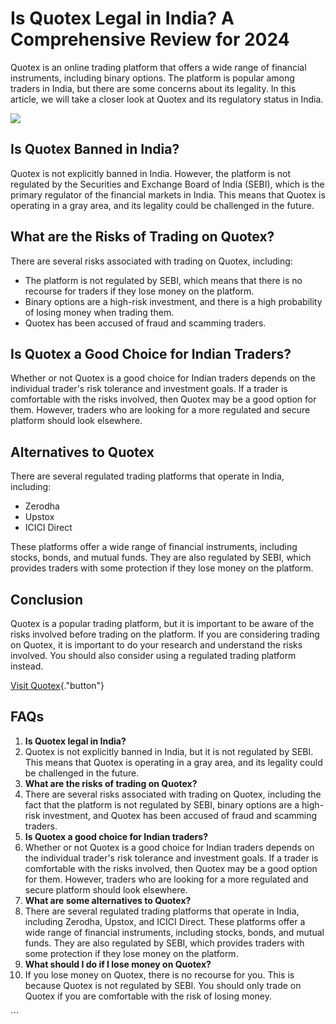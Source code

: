 # Is Quotex Legal in India? A Comprehensive Review for 2024

Quotex is an online trading platform that offers a wide range of
financial instruments, including binary options. The platform is popular
among traders in India, but there are some concerns about its legality.
In this article, we will take a closer look at Quotex and its regulatory
status in India.

[![](https://static.quotex.io/files/4_en/300_250.jpg)](https://traff.sbs/brokerqxlid)

## Is Quotex Banned in India?

Quotex is not explicitly banned in India. However, the platform is not
regulated by the Securities and Exchange Board of India (SEBI), which is
the primary regulator of the financial markets in India. This means that
Quotex is operating in a gray area, and its legality could be challenged
in the future.

## What are the Risks of Trading on Quotex?

There are several risks associated with trading on Quotex, including:

-   The platform is not regulated by SEBI, which means that there is no
    recourse for traders if they lose money on the platform.
-   Binary options are a high-risk investment, and there is a high
    probability of losing money when trading them.
-   Quotex has been accused of fraud and scamming traders.

## Is Quotex a Good Choice for Indian Traders?

Whether or not Quotex is a good choice for Indian traders depends on the
individual trader\'s risk tolerance and investment goals. If a trader is
comfortable with the risks involved, then Quotex may be a good option
for them. However, traders who are looking for a more regulated and
secure platform should look elsewhere.

## Alternatives to Quotex

There are several regulated trading platforms that operate in India,
including:

-   Zerodha
-   Upstox
-   ICICI Direct

These platforms offer a wide range of financial instruments, including
stocks, bonds, and mutual funds. They are also regulated by SEBI, which
provides traders with some protection if they lose money on the
platform.

## Conclusion

Quotex is a popular trading platform, but it is important to be aware of
the risks involved before trading on the platform. If you are
considering trading on Quotex, it is important to do your research and
understand the risks involved. You should also consider using a
regulated trading platform instead.

[Visit Quotex](\%22https://traff.sbs/brokerqxlid\%22){."button"}

## FAQs

1.  **Is Quotex legal in India?**
2.  Quotex is not explicitly banned in India, but it is not regulated by
    SEBI. This means that Quotex is operating in a gray area, and its
    legality could be challenged in the future.
3.  **What are the risks of trading on Quotex?**
4.  There are several risks associated with trading on Quotex, including
    the fact that the platform is not regulated by SEBI, binary options
    are a high-risk investment, and Quotex has been accused of fraud and
    scamming traders.
5.  **Is Quotex a good choice for Indian traders?**
6.  Whether or not Quotex is a good choice for Indian traders depends on
    the individual trader\'s risk tolerance and investment goals. If a
    trader is comfortable with the risks involved, then Quotex may be a
    good option for them. However, traders who are looking for a more
    regulated and secure platform should look elsewhere.
7.  **What are some alternatives to Quotex?**
8.  There are several regulated trading platforms that operate in India,
    including Zerodha, Upstox, and ICICI Direct. These platforms offer a
    wide range of financial instruments, including stocks, bonds, and
    mutual funds. They are also regulated by SEBI, which provides
    traders with some protection if they lose money on the platform.
9.  **What should I do if I lose money on Quotex?**
10. If you lose money on Quotex, there is no recourse for you. This is
    because Quotex is not regulated by SEBI. You should only trade on
    Quotex if you are comfortable with the risk of losing money.

\`\`\`

